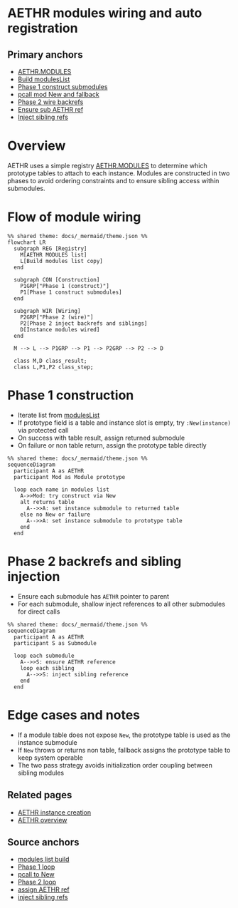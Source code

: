 # AETHR modules wiring and auto registration

## Primary anchors
- [AETHR.MODULES](../../dev/AETHR.lua:40)
- [Build modulesList](../../dev/AETHR.lua:148)
- [Phase 1 construct submodules](../../dev/AETHR.lua:155)
- [pcall mod New and fallback](../../dev/AETHR.lua:160)
- [Phase 2 wire backrefs](../../dev/AETHR.lua:172)
- [Ensure sub AETHR ref](../../dev/AETHR.lua:178)
- [Inject sibling refs](../../dev/AETHR.lua:181)

# Overview
AETHR uses a simple registry [AETHR.MODULES](../../dev/AETHR.lua:40) to determine which prototype tables to attach to each instance. Modules are constructed in two phases to avoid ordering constraints and to ensure sibling access within submodules.

# Flow of module wiring

```mermaid
%% shared theme: docs/_mermaid/theme.json %%
flowchart LR
  subgraph REG [Registry]
    M[AETHR MODULES list]
    L[Build modules list copy]
  end

  subgraph CON [Construction]
    P1GRP["Phase 1 (construct)"]
    P1[Phase 1 construct submodules]
  end

  subgraph WIR [Wiring]
    P2GRP["Phase 2 (wire)"]
    P2[Phase 2 inject backrefs and siblings]
    D[Instance modules wired]
  end

  M --> L --> P1GRP --> P1 --> P2GRP --> P2 --> D
  
  class M,D class_result;
  class L,P1,P2 class_step;
```

# Phase 1 construction
- Iterate list from [modulesList](../../dev/AETHR.lua:148)
- If prototype field is a table and instance slot is empty, try `:New(instance)` via protected call
- On success with table result, assign returned submodule
- On failure or non table return, assign the prototype table directly

```mermaid
%% shared theme: docs/_mermaid/theme.json %%
sequenceDiagram
  participant A as AETHR
  participant Mod as Module prototype

  loop each name in modules list
    A->>Mod: try construct via New
    alt returns table
      A-->>A: set instance submodule to returned table
    else no New or failure
      A-->>A: set instance submodule to prototype table
    end
  end
```

# Phase 2 backrefs and sibling injection
- Ensure each submodule has `AETHR` pointer to parent
- For each submodule, shallow inject references to all other submodules for direct calls

```mermaid
%% shared theme: docs/_mermaid/theme.json %%
sequenceDiagram
  participant A as AETHR
  participant S as Submodule

  loop each submodule
    A-->>S: ensure AETHR reference
    loop each sibling
      A-->>S: inject sibling reference
    end
  end
```

# Edge cases and notes
- If a module table does not expose `New`, the prototype table is used as the instance submodule
- If `New` throws or returns non table, fallback assigns the prototype table to keep system operable
- The two pass strategy avoids initialization order coupling between sibling modules

## Related pages
- [AETHR instance creation](./instance_creation.md)
- [AETHR overview](./README.md)

## Source anchors
- [modules list build](../../dev/AETHR.lua:148)
- [Phase 1 loop](../../dev/AETHR.lua:155)
- [pcall to New](../../dev/AETHR.lua:160)
- [Phase 2 loop](../../dev/AETHR.lua:172)
- [assign AETHR ref](../../dev/AETHR.lua:178)
- [inject sibling refs](../../dev/AETHR.lua:181)
